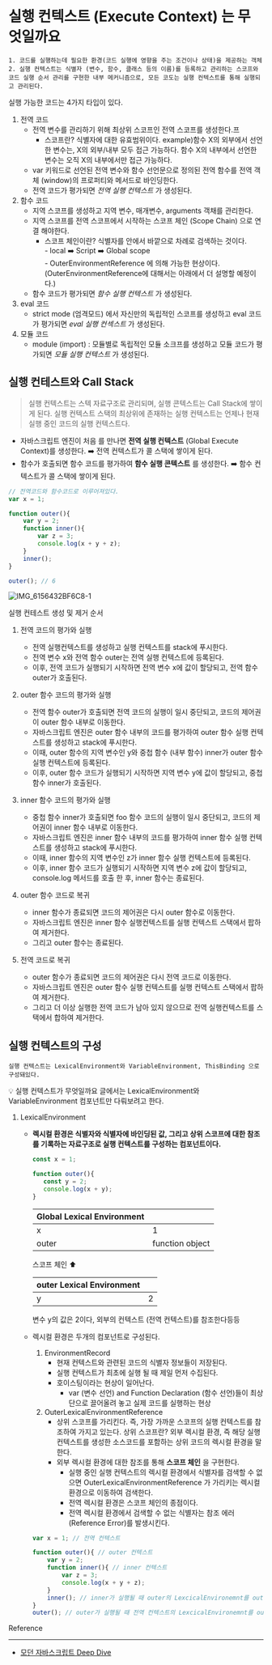 # 실행 컨텍스트 (Execute Context) 는 무엇일까요

`1. 코드를 실행하는데 필요한 환경(코드 실행에 영향을 주는 조건이나 상태)을 제공하는 객체`   
`2. 실행 컨텍스트는 식별자 (변수, 함수, 클래스 등의 이름)를 등록하고 관리하는 스코프와 코드 실행 순서 관리를 구현한 내부 메커니즘으로, 모든 코도는 실행 컨텍스트를 통해 실행되고 관리된다.`

실행 가능한 코드는 4가지 타입이 있다.
1. 전역 코드 
    - 전역 변수를 관리하기 위해 최상위 스코프인 전역 스코프를 생성한다.프
      - 스코프란? 식별자에 대한 유효범위이다.
        example)함수 X의 외부에서 선언한 변수는, X의 외부/내부 모두 접근 가능하다.
                함수 X의 내부에서 선언한 변수는 오직 X의 내부에서만 접근 가능하다.
    - var 키워드로 선언된 전역 변수와 함수 선언문으로 정의된 전역 함수를 전역 객체 (window)의 프로퍼티와 메서드로 바인딩한다.
    - 전역 코드가 평가되면 *_전역 실행 컨텍스트_* 가 생성된다.
2. 함수 코드
    - 지역 스코프를 생성하고 지역 변수, 매개변수, arguments 객채를 관리한다.
    - 지역 스코프를 전역 스코프에서 시작하는 스코프 체인 (Scope Chain) 으로 연결 해야한다.
      - 스코프 체인이란? 식별자를 안에서 바깥으로 차례로 검색하는 것이다.   
                    - local ➡️ Script ➡️ Global️ scope   
                    - OuterEnvironmentReference 에 의해 가능한 현상이다. (OuterEnvironmentReference에 대해서는 아래에서 더 설명할 예정이다.)
    - 함수 코드가 평가되면 *_함수 실행 컨텍스트_* 가 생성된다.
3. eval 코드
    - strict mode (엄격모드) 에서 자신만의 독립적인 스코프를 생성하고 eval 코드가 평가되면 *_eval 실행 컨섹스트_* 가 생성된다.
4. 모듈 코드
    - module (import) : 모듈별로 독립적인 모듈 소크프를 생성하고 모듈 코드가 평가되면 *_모듈 실행 컨텍스트_* 가 생성된다.

## 실행 컨테스트와 Call Stack 

> 실행 컨텍스트는 스텍 자료구조로 관리되며, 실행 콘텍스트는 Call Stack에 쌓이게 된다.
> 실행 컨텍스트 스택의 최상위에 존재하는 실행 컨텍스트는 언제나 현재 실행 중인 코드의 실행 컨텍스트다.

- 자바스크립트 엔진이 처음 <Script></Script> 를 만나면 **전역 실행 컨텍스트** (Global Execute Context)를 생성한다. ➡️ 전역 컨텍스트가 콜 스택에 쌓이게 된다.
- 함수가 호출되면 함수 코드를 평가하여 **함수 실행 콘텍스트** 를 생성한다. ➡️ 함수 컨텍스트가 콜 스택에 쌓이게 된다.

```Javascript
// 전역코드와 함수코드로 이루어져있다.
var x = 1;

function outer(){
    var y = 2;
    function inner(){
        var z = 3;
        console.log(x + y + z);
    }
    inner();
}

outer(); // 6
```
![IMG_6156432BF6C8-1](https://user-images.githubusercontent.com/61952198/175758206-74a33579-31e4-4e87-a518-8cc346ea5592.jpeg)

실행 컨테스트 생성 및 제거 순서
1. 전역 코드의 평가와 실행
   - 전역 실행컨텍스트를 생성하고 실행 컨텍스트를 stack에 푸시한다.
   - 전역 변수 x와 전역 함수 outer는 전역 실행 컨텍스트에 등록된다.
   - 이후, 전역 코드가 실행되기 시작하면 전역 변수 x에 값이 할당되고, 전역 함수 outer가 호출된다.
   
2. outer 함수 코드의 평가와 실행
   - 전역 함수 outer가 호출되면 전역 코드의 실행이 일시 중단되고, 코드의 제어권이 outer 함수 내부로 이동한다.
   - 자바스크립트 엔진은 outer 함수 내부의 코드를 평가하여 outer 함수 실행 컨텍스트를 생성하고 stack에 푸시한다.
   - 이때, outer 함수의 지역 변수인 y와 중첩 함수 (내부 함수) inner가 outer 함수 실행 컨텍스트에 등록된다.
   - 이후, outer 함수 코드가 실행되기 시작하면 지역 변수 y에 값이 할당되고, 중첩 함수 inner가 호출된다.
   
3. inner 함수 코드의 평가와 실행
   - 중첩 함수 inner가 호출되면 foo 함수 코드의 실행이 일시 중단되고, 코드의 제어권이 inner 함수 내부로 이동한다.
   - 자바스크립트 엔진은 inner 함수 내부의 코드를 평가하여 inner 함수 실행 컨텍스트를 생성하고 stack에 푸시한다.
   - 이때, inner 함수의 지역 변수인 z가 inner 함수 실행 컨텍스트에 등록된다.
   - 이후, inner 함수 코드가 실행되기 시작하면 지역 변수 z에 값이 할당되고, console.log 메서드를 호출 한 후, inner 함수는 종료된다.
   
4. outer 함수 코드로 복귀
   - inner 함수가 종료되면 코드의 제어권은 다시 outer 함수로 이동한다.
   - 자바스크립트 엔진은 inner 함수 실행컨텍스트를 실행 컨텍스트 스택에서 팝하여 제거한다.
   - 그리고 outer 함수는 종료된다.
   
5. 전역 코드로 복귀
   - outer 함수가 종료되면 코드의 제어권은 다시 전역 코드로 이동한다.
   - 자바스크립트 엔진은 outer 함수 실행 컨텍스트를 실행 컨텍스트 스택에서 팝하여 제거한다.
   - 그리고 더 이상 실행한 전역 코드가 남아 있지 않으므로 전역 실행컨텍스트를 스택에서 합하여 제거한다.

## 실행 컨텍스트의 구성

`실행 컨텍스트는 LexicalEnvironment와 VariableEnvironment, ThisBinding 으로 구성돼있다.`

💡 실행 컨텍스트가 무엇일까요 글에서는 LexicalEnvironment와 VariableEnvironment 컴포넌트만 다뤄보려고 한다.
1. LexicalEnvironment
   - **렉시컬 환경은 식별자와 식별자에 바인딩된 값, 그리고 상위 스코프에 대한 참조를 기록하는 자료구조로 실행 컨텍스트를 구성하는 컴포넌트이다.**
     
     ```Javascript
     const x = 1;
     
     function outer(){
        const y = 2;
        console.log(x + y);
     }
     ```   
     
     |Global Lexical Environment||
     |---|---|
     |x|1|
     |outer|function object|
        
     스코프 체인 ⬆︎
     
     |outer Lexical Environment||
     |---|---|
     |y|2|
     
     변수 y의 값은 2이다, 외부의 컨텍스트 (전역 컨텍스트)를 참조한다등등
       
    - 렉시컬 환경은 두개의 컴포넌트로 구성된다.
      1. EnvironmentRecord
         - 현재 컨텍스트와 관련된 코드의 식별자 정보들이 저장된다.
         - 실행 컨텍스트가 최초에 실행 될 때 제일 먼저 수집된다.
         - 호이스팅이라는 현상이 일어난다.
            - var (변수 선언) and Function Declaration (함수 선언)들이 최상단으로 끌어올려 놓고 실제 코드를 실행하는 현상
      2. OuterLexicalEnvironmentReference
         - 상위 스코프를 가리킨다.
            즉, 가장 가까운 스코프의 실행 컨텍스트를 참조하여 가지고 있는다.
         상위 스코프란? 외부 렉시컬 환경, 즉 해당 실행 컨텍스트를 생성한 소스코드를 포함하는 상위 코드의 렉시컬 환경을 말한다.
         - 외부 렉시컬 환경에 대한 참조를 통해 **스코프 체인** 을 구현한다.
            - 실행 중인 실행 컨텍스트의 렉시컬 환경에서 식별자를 검색할 수 없으면 OuterLexicalEnvironmentReference 가 가리키는 렉시컬 환경으로 이동하여 검색한다.
            - 전역 렉시컬 환경은 스코프 체인의 종점이다.
            - 전역 렉시컬 환경에서 검색할 수 없는 식별자는 참조 에러 (Reference Error)를 발생시킨다.
    
        ```Javascript
      var x = 1; // 전역 컨텍스트
      
      function outer(){ // outer 컨텍스트
            var y = 2;
            function inner(){ // inner 컨텍스트
                var z = 3;
                console.log(x + y + z);
            }
            inner(); // inner가 실행될 때 outer의 LexcicalEnvironemnt를 outerEnvironmentReference로 참조한다.
      }
      outer(); // outer가 실행될 때 전역 컨텍스트의 LexcicalEnvironemnt를 outerEnvironmentReference로 참조한다.
      ```
      
Reference

---

- [모던 자바스크립트 Deep Dive](https://poiemaweb.com/)
